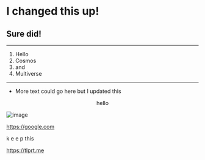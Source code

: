 # I changed this up!
## Sure did!
---
  1. Hello
  2. Cosmos
  3. and
  4. Multiverse
---
  - More text could go here but I updated this

<p align="center">hello</p>

![image](https://user-images.githubusercontent.com/10656995/131349308-2c4e7fac-002e-476b-a68b-f7042ec816f7.png)

https://google.com

k
e
e
p
this

https://tlprt.me
